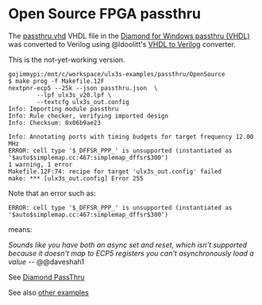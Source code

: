 # Open Source FPGA passthru

The [passthru.vhd](../Diamond/passthru.vhd) VHDL file in the [Diamond for Windows passthru (VHDL)](../Diamond/README.md) was converted to Verilog using @ldoolitt's [VHDL to Verilog](https://github.com/ldoolitt/vhd2vl) converter.

This is the not-yet-working version.

```
gojimmypi:/mnt/c/workspace/ulx3s-examples/passthru/OpenSource
$ make prog -f Makefile.12F
nextpnr-ecp5 --25k --json passthru.json  \
        --lpf ulx3s_v20.lpf \
        --textcfg ulx3s_out.config
Info: Importing module passthru
Info: Rule checker, verifying imported design
Info: Checksum: 0x06b9ae23

Info: Annotating ports with timing budgets for target frequency 12.00 MHz
ERROR: cell type '$_DFFSR_PPP_' is unsupported (instantiated as '$auto$simplemap.cc:467:simplemap_dffsr$300')
1 warning, 1 error
Makefile.12F:74: recipe for target 'ulx3s_out.config' failed
make: *** [ulx3s_out.config] Error 255
```

Note that an error such as:

```
ERROR: cell type '$_DFFSR_PPP_' is unsupported (instantiated as '$auto$simplemap.cc:467:simplemap_dffsr$300')
```

means:

_Sounds like you have both an async set and reset, which isn't supported because it doesn't map to ECP5 registers
you can't asynchronously load a value_ 
-- @@daveshah1


See [Diamond PassThru](../Diamond/README.md)

See also [other examples](../../README.md)